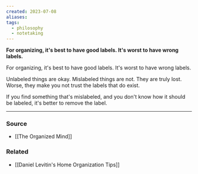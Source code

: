 ```yaml
---
created: 2023-07-08
aliases: 
tags:
  - philosophy
  - notetaking
---
```

**For organizing, it's best to have good labels. It's worst to have wrong labels.**

For organizing, it's best to have good labels. It's worst to have wrong labels.

Unlabeled things are okay. Mislabeled things are not. They are truly lost. Worse, they make you not trust the labels that do exist.

If you find something that's mislabeled, and you don't know how it should be labeled, it's better to remove the label.

****
### Source
- [[The Organized Mind]]

### Related
- [[Daniel Levitin's Home Organization Tips]]